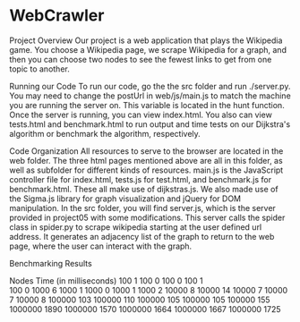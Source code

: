 # WebCrawler

Project Overview
Our project is a web application that plays the Wikipedia game. You choose a Wikipedia page, we scrape Wikipedia for a graph, and then you can choose two nodes to see the fewest links to get from one topic to another.

Running our Code
To run our code, go the the src folder and run ./server.py. You may need to change the postUrl in web/js/main.js to match the machine you are running the server on. This variable is located in the hunt function. Once the server is running, you can view index.html. You also can view tests.html and benchmark.html to run output and time tests on our Dijkstra's algorithm or benchmark the algorithm, respectively. 

Code Organization
All resources to serve to the browser are located in the web folder. The three html pages mentioned above are all in this folder, as well as subfolder for different kinds of resources. main.js is the JavaScript controller file for index.html, tests.js for test.html, and benchmark.js for benchmark.html. These all make use of dijkstras.js. We also made use of the Sigma.js library for graph visualization and jQuery for DOM manipulation. In the src folder, you will find server.js, which is the server provided in project05 with some modifications. This server calls the spider class in spider.py to scrape wikipedia starting at the user defined url address. It generates an adjacency list of the graph to return to the web page, where the user can interact with the graph. 

Benchmarking Results

Nodes         Time (in milliseconds)
100            1
100            0
100            0
100            1           
100            0
1000           6
1000           1
1000           0
1000           1
1000           2
10000          8
10000          14
10000          7
10000          7
10000          8
100000         103
100000         110
100000         105
100000         105
100000         155
1000000        1890
1000000        1570
1000000        1664
1000000        1667
1000000        1725
